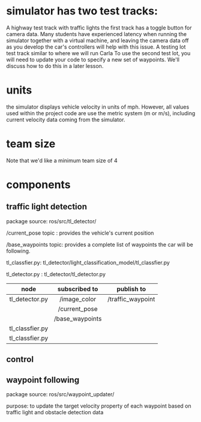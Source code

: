 # simulator has two test tracks:

A highway test track with traffic lights
  the first track has a toggle button for camera data. Many students have experienced latency when running the simulator together with a virtual machine, and leaving the camera data off as you develop the car's controllers will help with this issue.
A testing lot test track similar to where we will run Carla
  To use the second test lot, you will need to update your code to specify a new set of waypoints. We'll discuss how to do this in a later lesson.

# units
the simulator displays vehicle velocity in units of mph. However, all values used within the project code are use the metric system (m or m/s), including current velocity data coming from the simulator.

# team size
Note that we'd like a minimum team size of 4
# components
## traffic light detection
package source: ros/src/tl_detector/

/current_pose topic : provides the vehicle's current position

/base_waypoints topic: provides a complete list of waypoints the car will be following.

tl_classfier.py: tl_detector/light_classification_model/tl_classfier.py

tl_detector.py : tl_detector/tl_detector.py

|   node     | subscribed to | publish to |
| :-----------: |:-------------:| :-----:|
| tl_detector.py | /image_color | /traffic_waypoint |
| | /current_pose | |
| | /base_waypoints | |
| tl_classfier.py | |  |
| tl_classfier.py | |  |


## control
## waypoint following
package source: ros/src/waypoint_updater/

purpose: to update the target velocity property of each waypoint based on traffic light and obstacle detection data
